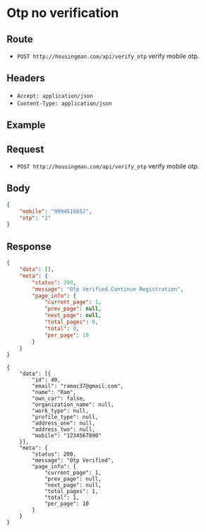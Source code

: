 Otp no verification
========

Route
------

* `POST ​http://housingman.com/api/verify_otp` verify mobile otp.


Headers
-------

* `Accept: application/json`
* `Content-Type: application/json`

Example
-------

Request
-------

* `​POST ​http://housingman.com/api/verify_otp` verify mobile otp.


Body
----

```json
{
	"mobile": "9994516652",
	"otp": "2"
}
```

Response
--------

```json
{
	"data": [],
	"meta": {
		"status": 200,
		"message": "Otp Verified.Continue Registration",
		"page_info": {
			"current_page": 1,
			"prev_page": null,
			"next_page": null,
			"total_pages": 0,
			"total": 0,
			"per_page": 10
		}
	}
}
```
```Login Response
{
	"data": [{
		"id": 40,
		"email": "ramac37@gmail.com",
		"name": "Ram",
		"own_car": false,
		"organization_name": null,
		"work_type": null,
		"profile_type": null,
		"address_one": null,
		"address_two": null,
		"mobile": "1234567890"
	}],
	"meta": {
		"status": 200,
		"message": "Otp Verified",
		"page_info": {
			"current_page": 1,
			"prev_page": null,
			"next_page": null,
			"total_pages": 1,
			"total": 1,
			"per_page": 10
		}
	}
}
```
